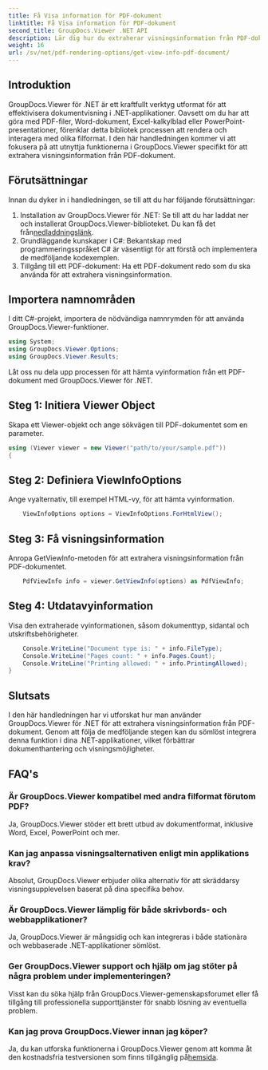 ```yaml
---
title: Få Visa information för PDF-dokument
linktitle: Få Visa information för PDF-dokument
second_title: GroupDocs.Viewer .NET API
description: Lär dig hur du extraherar visningsinformation från PDF-dokument med GroupDocs.Viewer för .NET i den här omfattande självstudien.
weight: 16
url: /sv/net/pdf-rendering-options/get-view-info-pdf-document/
---
```

## Introduktion
GroupDocs.Viewer för .NET är ett kraftfullt verktyg utformat för att effektivisera dokumentvisning i .NET-applikationer. Oavsett om du har att göra med PDF-filer, Word-dokument, Excel-kalkylblad eller PowerPoint-presentationer, förenklar detta bibliotek processen att rendera och interagera med olika filformat. I den här handledningen kommer vi att fokusera på att utnyttja funktionerna i GroupDocs.Viewer specifikt för att extrahera visningsinformation från PDF-dokument.
## Förutsättningar
Innan du dyker in i handledningen, se till att du har följande förutsättningar:
1.  Installation av GroupDocs.Viewer för .NET: Se till att du har laddat ner och installerat GroupDocs.Viewer-biblioteket. Du kan få det från[nedladdningslänk](https://releases.groupdocs.com/viewer/net/).   
2. Grundläggande kunskaper i C#: Bekantskap med programmeringsspråket C# är väsentligt för att förstå och implementera de medföljande kodexemplen.
3. Tillgång till ett PDF-dokument: Ha ett PDF-dokument redo som du ska använda för att extrahera visningsinformation.

## Importera namnområden
I ditt C#-projekt, importera de nödvändiga namnrymden för att använda GroupDocs.Viewer-funktioner.

```csharp
using System;
using GroupDocs.Viewer.Options;
using GroupDocs.Viewer.Results;
```


Låt oss nu dela upp processen för att hämta vyinformation från ett PDF-dokument med GroupDocs.Viewer för .NET.
## Steg 1: Initiera Viewer Object
Skapa ett Viewer-objekt och ange sökvägen till PDF-dokumentet som en parameter.
```csharp
using (Viewer viewer = new Viewer("path/to/your/sample.pdf"))
{
```
## Steg 2: Definiera ViewInfoOptions
Ange vyalternativ, till exempel HTML-vy, för att hämta vyinformation.
```csharp
	ViewInfoOptions options = ViewInfoOptions.ForHtmlView();
```
## Steg 3: Få visningsinformation
Anropa GetViewInfo-metoden för att extrahera visningsinformation från PDF-dokumentet.
```csharp
	PdfViewInfo info = viewer.GetViewInfo(options) as PdfViewInfo;
```
## Steg 4: Utdatavyinformation
Visa den extraherade vyinformationen, såsom dokumenttyp, sidantal och utskriftsbehörigheter.
```csharp
	Console.WriteLine("Document type is: " + info.FileType);
	Console.WriteLine("Pages count: " + info.Pages.Count);
	Console.WriteLine("Printing allowed: " + info.PrintingAllowed);
}
```

## Slutsats
I den här handledningen har vi utforskat hur man använder GroupDocs.Viewer för .NET för att extrahera visningsinformation från PDF-dokument. Genom att följa de medföljande stegen kan du sömlöst integrera denna funktion i dina .NET-applikationer, vilket förbättrar dokumenthantering och visningsmöjligheter.
## FAQ's
### Är GroupDocs.Viewer kompatibel med andra filformat förutom PDF?
Ja, GroupDocs.Viewer stöder ett brett utbud av dokumentformat, inklusive Word, Excel, PowerPoint och mer.
### Kan jag anpassa visningsalternativen enligt min applikations krav?
Absolut, GroupDocs.Viewer erbjuder olika alternativ för att skräddarsy visningsupplevelsen baserat på dina specifika behov.
### Är GroupDocs.Viewer lämplig för både skrivbords- och webbapplikationer?
Ja, GroupDocs.Viewer är mångsidig och kan integreras i både stationära och webbaserade .NET-applikationer sömlöst.
### Ger GroupDocs.Viewer support och hjälp om jag stöter på några problem under implementeringen?
Visst kan du söka hjälp från GroupDocs.Viewer-gemenskapsforumet eller få tillgång till professionella supporttjänster för snabb lösning av eventuella problem.
### Kan jag prova GroupDocs.Viewer innan jag köper?
 Ja, du kan utforska funktionerna i GroupDocs.Viewer genom att komma åt den kostnadsfria testversionen som finns tillgänglig på[hemsida](https://purchase.groupdocs.com/buy).